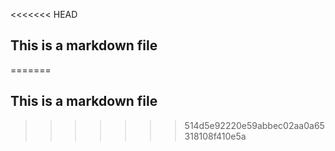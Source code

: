 <<<<<<< HEAD
## This is a markdown file
=======
## This is a markdown file
>>>>>>> 514d5e92220e59abbec02aa0a65318108f410e5a
